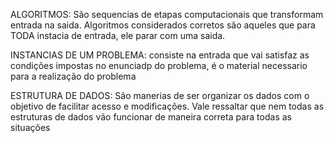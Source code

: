ALGORITMOS:
    São sequencias de etapas computacionais que transformam entrada na saida. Algoritmos considerados corretos são aqueles que para TODA instacia de entrada, ele parar com uma saida.

INSTANCIAS DE UM PROBLEMA:
    consiste na entrada que vai satisfaz as condições impostas no enunciadp do problema, é o material necessario para a realização do problema

ESTRUTURA DE DADOS:
    São manerias de ser organizar os dados com o objetivo de facilitar acesso e modificações. Vale ressaltar que nem todas as estruturas de dados vão funcionar de maneira correta para todas as situações 
